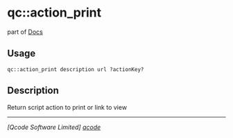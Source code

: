 qc::action_print
================

part of [Docs](.)

Usage
-----
`qc::action_print description url ?actionKey?`

Description
-----------
Return script action to print or link to view

----------------------------------
*[Qcode Software Limited] [qcode]*

[qcode]: www.qcode.co.uk "Qcode Software"